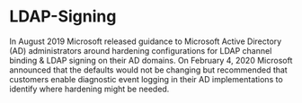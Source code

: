 # LDAP-Signing
In August 2019 Microsoft released guidance to Microsoft Active Directory (AD) administrators around hardening configurations for LDAP channel binding &amp; LDAP signing on their AD domains. On February 4, 2020 Microsoft announced that the defaults would not be changing but recommended that customers enable diagnostic event logging in their AD implementations to identify where hardening might be needed.
